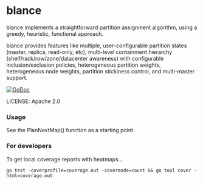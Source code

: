 blance
======

blance implements a straightforward partition assignment algorithm,
using a greedy, heuristic, functional approach.

blance provides features like multiple, user-configurable partition
states (master, replica, read-only, etc), multi-level containment
hierarchy (shelf/rack/row/zone/datacenter awareness) with configurable
inclusion/exclusion policies, heterogeneous partition weights,
heterogeneous node weights, partition stickiness control, and multi-master
support.

[![GoDoc](https://godoc.org/github.com/couchbaselabs/blance?status.svg)](https://godoc.org/github.com/couchbaselabs/blance)

LICENSE: Apache 2.0

### Usage

See the PlanNextMap() function as a starting point.

### For developers

To get local coverage reports with heatmaps...

    go test -coverprofile=coverage.out -covermode=count && go tool cover -html=coverage.out
